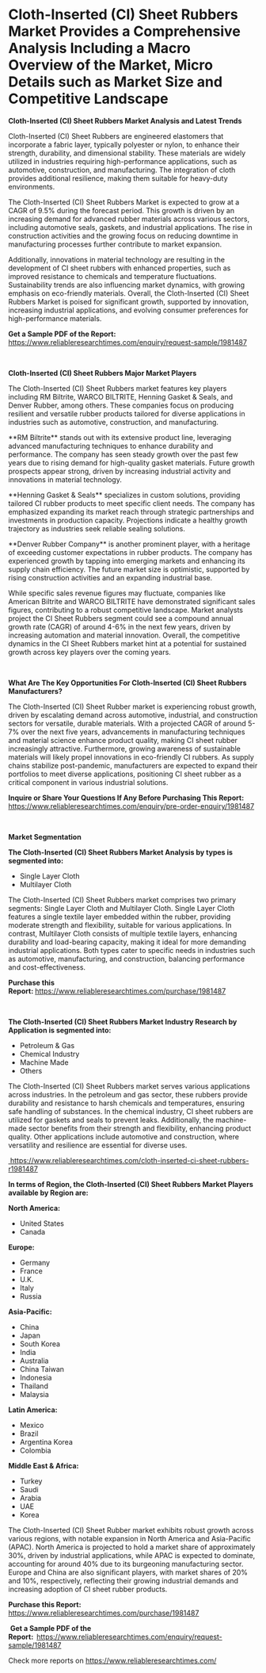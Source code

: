 <p><h1>Cloth-Inserted (CI) Sheet Rubbers Market Provides a Comprehensive Analysis Including a Macro Overview of the Market, Micro Details such as Market Size and Competitive Landscape</h1></p><p><strong>Cloth-Inserted (CI) Sheet Rubbers Market Analysis and Latest Trends</strong></p>
<p><p>Cloth-Inserted (CI) Sheet Rubbers are engineered elastomers that incorporate a fabric layer, typically polyester or nylon, to enhance their strength, durability, and dimensional stability. These materials are widely utilized in industries requiring high-performance applications, such as automotive, construction, and manufacturing. The integration of cloth provides additional resilience, making them suitable for heavy-duty environments.</p><p>The Cloth-Inserted (CI) Sheet Rubbers Market is expected to grow at a CAGR of 9.5% during the forecast period. This growth is driven by an increasing demand for advanced rubber materials across various sectors, including automotive seals, gaskets, and industrial applications. The rise in construction activities and the growing focus on reducing downtime in manufacturing processes further contribute to market expansion. </p><p>Additionally, innovations in material technology are resulting in the development of CI sheet rubbers with enhanced properties, such as improved resistance to chemicals and temperature fluctuations. Sustainability trends are also influencing market dynamics, with growing emphasis on eco-friendly materials. Overall, the Cloth-Inserted (CI) Sheet Rubbers Market is poised for significant growth, supported by innovation, increasing industrial applications, and evolving consumer preferences for high-performance materials.</p></p>
<p><strong>Get a Sample PDF of the Report:&nbsp;</strong> <a href="https://www.reliableresearchtimes.com/enquiry/request-sample/1981487?utm_campaign=3036&utm_medium=2&utm_source=Github&utm_content=ia&utm_term=03042025&utm_id=cloth-inserted-ci-sheet-rubbers">https://www.reliableresearchtimes.com/enquiry/request-sample/1981487</a></p>
<p>&nbsp;</p>
<p><strong>Cloth-Inserted (CI) Sheet Rubbers Major Market Players</strong></p>
<p><p>The Cloth-Inserted (CI) Sheet Rubbers market features key players including RM Biltrite, WARCO BILTRITE, Henning Gasket & Seals, and Denver Rubber, among others. These companies focus on producing resilient and versatile rubber products tailored for diverse applications in industries such as automotive, construction, and manufacturing.</p><p>**RM Biltrite** stands out with its extensive product line, leveraging advanced manufacturing techniques to enhance durability and performance. The company has seen steady growth over the past few years due to rising demand for high-quality gasket materials. Future growth prospects appear strong, driven by increasing industrial activity and innovations in material technology.</p><p>**Henning Gasket & Seals** specializes in custom solutions, providing tailored CI rubber products to meet specific client needs. The company has emphasized expanding its market reach through strategic partnerships and investments in production capacity. Projections indicate a healthy growth trajectory as industries seek reliable sealing solutions.</p><p>**Denver Rubber Company** is another prominent player, with a heritage of exceeding customer expectations in rubber products. The company has experienced growth by tapping into emerging markets and enhancing its supply chain efficiency. The future market size is optimistic, supported by rising construction activities and an expanding industrial base.</p><p>While specific sales revenue figures may fluctuate, companies like American Biltrite and WARCO BILTRITE have demonstrated significant sales figures, contributing to a robust competitive landscape. Market analysts project the CI Sheet Rubbers segment could see a compound annual growth rate (CAGR) of around 4-6% in the next few years, driven by increasing automation and material innovation. Overall, the competitive dynamics in the CI Sheet Rubbers market hint at a potential for sustained growth across key players over the coming years.</p></p>
<p>&nbsp;</p>
<p><strong>What Are The Key Opportunities For Cloth-Inserted (CI) Sheet Rubbers Manufacturers?</strong></p>
<p><p>The Cloth-Inserted (CI) Sheet Rubber market is experiencing robust growth, driven by escalating demand across automotive, industrial, and construction sectors for versatile, durable materials. With a projected CAGR of around 5-7% over the next five years, advancements in manufacturing techniques and material science enhance product quality, making CI sheet rubber increasingly attractive. Furthermore, growing awareness of sustainable materials will likely propel innovations in eco-friendly CI rubbers. As supply chains stabilize post-pandemic, manufacturers are expected to expand their portfolios to meet diverse applications, positioning CI sheet rubber as a critical component in various industrial solutions.</p></p>
<p><strong>Inquire or Share Your Questions If Any Before Purchasing This Report:</strong> <a href="https://www.reliableresearchtimes.com/enquiry/pre-order-enquiry/1981487?utm_campaign=3036&utm_medium=2&utm_source=Github&utm_content=ia&utm_term=03042025&utm_id=cloth-inserted-ci-sheet-rubbers">https://www.reliableresearchtimes.com/enquiry/pre-order-enquiry/1981487</a></p>
<p>&nbsp;</p>
<p><strong>Market Segmentation</strong></p>
<p><strong>The Cloth-Inserted (CI) Sheet Rubbers Market Analysis by types is segmented into:</strong></p>
<p><ul><li>Single Layer Cloth</li><li>Multilayer Cloth</li></ul></p>
<p><p>The Cloth-Inserted (CI) Sheet Rubbers market comprises two primary segments: Single Layer Cloth and Multilayer Cloth. Single Layer Cloth features a single textile layer embedded within the rubber, providing moderate strength and flexibility, suitable for various applications. In contrast, Multilayer Cloth consists of multiple textile layers, enhancing durability and load-bearing capacity, making it ideal for more demanding industrial applications. Both types cater to specific needs in industries such as automotive, manufacturing, and construction, balancing performance and cost-effectiveness.</p></p>
<p><strong>Purchase this Report:&nbsp;</strong><a href="https://www.reliableresearchtimes.com/purchase/1981487?utm_campaign=3036&utm_medium=2&utm_source=Github&utm_content=ia&utm_term=03042025&utm_id=cloth-inserted-ci-sheet-rubbers">https://www.reliableresearchtimes.com/purchase/1981487</a></p>
<p>&nbsp;</p>
<p><strong>The Cloth-Inserted (CI) Sheet Rubbers Market Industry Research by Application is segmented into:</strong></p>
<p><ul><li>Petroleum & Gas</li><li>Chemical Industry</li><li>Machine Made</li><li>Others</li></ul></p>
<p><p>The Cloth-Inserted (CI) Sheet Rubbers market serves various applications across industries. In the petroleum and gas sector, these rubbers provide durability and resistance to harsh chemicals and temperatures, ensuring safe handling of substances. In the chemical industry, CI sheet rubbers are utilized for gaskets and seals to prevent leaks. Additionally, the machine-made sector benefits from their strength and flexibility, enhancing product quality. Other applications include automotive and construction, where versatility and resilience are essential for diverse uses.</p></p>
<p><a href="https://www.reliableresearchtimes.com/cloth-inserted-ci-sheet-rubbers-r1981487?utm_campaign=3036&utm_medium=2&utm_source=Github&utm_content=ia&utm_term=03042025&utm_id=cloth-inserted-ci-sheet-rubbers">&nbsp;https://www.reliableresearchtimes.com/cloth-inserted-ci-sheet-rubbers-r1981487</a></p>
<p><strong>In terms of Region, the Cloth-Inserted (CI) Sheet Rubbers Market Players available by Region are:</strong></p>
<p>
    <p> <strong> North America: </strong>
        <ul>
            <li>United States</li>
            <li>Canada</li>
        </ul>
        </p> 
    <p> <strong> Europe: </strong>
        <ul>
            <li>Germany</li>
            <li>France</li>
            <li>U.K.</li>
            <li>Italy</li>
            <li>Russia</li>
        </ul>
        </p> 
    <p> <strong> Asia-Pacific: </strong>
        <ul>
            <li>China</li>
            <li>Japan</li>
            <li>South Korea</li>
            <li>India</li>
            <li>Australia</li>
            <li>China Taiwan</li>
            <li>Indonesia</li>
            <li>Thailand</li>
            <li>Malaysia</li>
        </ul>
        </p> 
    <p> <strong> Latin America: </strong>
        <ul>
            <li>Mexico</li>
            <li>Brazil</li>
            <li>Argentina Korea</li>
            <li>Colombia</li>
        </ul>
        </p> 
    <p> <strong> Middle East & Africa: </strong>
        <ul>
            <li>Turkey</li>
            <li>Saudi</li>
            <li>Arabia</li>
            <li>UAE</li>
            <li>Korea</li>
        </ul>
    </p>
    </p>
<p><p>The Cloth-Inserted (CI) Sheet Rubber market exhibits robust growth across various regions, with notable expansion in North America and Asia-Pacific (APAC). North America is projected to hold a market share of approximately 30%, driven by industrial applications, while APAC is expected to dominate, accounting for around 40% due to its burgeoning manufacturing sector. Europe and China are also significant players, with market shares of 20% and 10%, respectively, reflecting their growing industrial demands and increasing adoption of CI sheet rubber products.</p></p>
<p><strong>Purchase this Report: </strong><a href="https://www.reliableresearchtimes.com/purchase/1981487?utm_campaign=3036&utm_medium=2&utm_source=Github&utm_content=ia&utm_term=03042025&utm_id=cloth-inserted-ci-sheet-rubbers">https://www.reliableresearchtimes.com/purchase/1981487</a></p>
<p>&nbsp;<strong>Get a Sample PDF of the Report:&nbsp;&nbsp;</strong><a href="https://www.reliableresearchtimes.com/enquiry/request-sample/1981487?utm_campaign=3036&utm_medium=2&utm_source=Github&utm_content=ia&utm_term=03042025&utm_id=cloth-inserted-ci-sheet-rubbers">https://www.reliableresearchtimes.com/enquiry/request-sample/1981487</a></p>
<p><strong></strong></p>
<p>Check more reports on <a href="https://www.reliableresearchtimes.com/?utm_campaign=3036&utm_medium=2&utm_source=Github&utm_content=ia&utm_term=03042025&utm_id=cloth-inserted-ci-sheet-rubbers">https://www.reliableresearchtimes.com/</a></p>